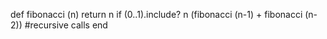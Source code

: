def fibonacci (n)
return n if
(0..1).include? n
(fibonacci (n-1) +
fibonacci (n-2))
#recursive calls
end


<!---
Tomcherry117687/Tomcherry117687 is a ✨ special ✨ repository because its `README.md` (this file) appears on your GitHub profile.
You can click the Preview link to take a look at your changes.
--->
